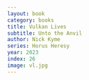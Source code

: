 ```yaml
---
layout: book
category: books
title: Vulkan Lives
subtitle: Unto the Anvil
author: Nick Kyme
series: Horus Heresy
year: 2023
index: 26
image: vl.jpg
---
```

